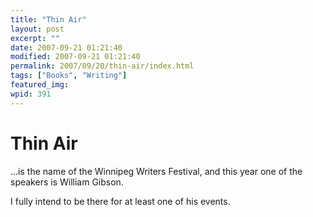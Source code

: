 ```yaml
---
title: "Thin Air"
layout: post
excerpt: ""
date: 2007-09-21 01:21:40
modified: 2007-09-21 01:21:40
permalink: 2007/09/20/thin-air/index.html
tags: ["Books", "Writing"]
featured_img: 
wpid: 391
---
```


# Thin Air

…is the name of the Winnipeg Writers Festival, and this year one of the speakers is William Gibson.

I fully intend to be there for at least one of his events.